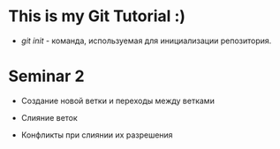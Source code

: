 # This is my Git Tutorial :)

* *git init* - команда, используемая для инициализации репозитория.

# Seminar 2

* Создание новой ветки и переходы между ветками

* Слияние веток

* Конфликты при слиянии их разрешения
